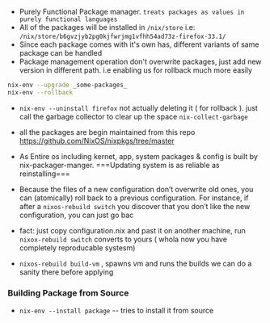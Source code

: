 - Purely Functional Package manager. `treats packages as values in purely functional languages`
- All of the packages will be installed in `/nix/store` i.e: `/nix/store/b6gvzjyb2pg0kjfwrjmg1vfhh54ad73z-firefox-33.1/`
- Since each package comes with it's own has, different variants of same package can be handled
- Package management operation don't overwrite packages, just add new version in different path. i.e enabling us for rollback much more easily
```bash
nix-env --upgrade _some-packages_
nix-env --rollback
```
- `nix-env --uninstall firefox` not actually deleting it ( for rollback ). just call the garbage collector to clear up the space `nix-collect-garbage`

- all the packages are begin maintained from this repo https://github.com/NixOS/nixpkgs/tree/master
- As Entire os including kernet, app, system packages & config is built by nix-packager-manger. ===Updating system is as reliable as reinstalling===
- Because the files of a new configuration don’t overwrite old ones, you can (atomically) roll back to a previous configuration. For instance, if after a `nixos-rebuild switch` you discover that you don’t like the new configuration, you can just go bac
- fact: just copy configuration.nix and past it on another machine, run `nixox-rebuild switch` converts to yours ( whola now you have completely reproducable systesm)
- `nixos-rebuild build-vm` , spawns vm and runs the builds we can do a sanity there before applying

### Building Package from Source
- `nix-env --install package` -- tries to install it from source 

